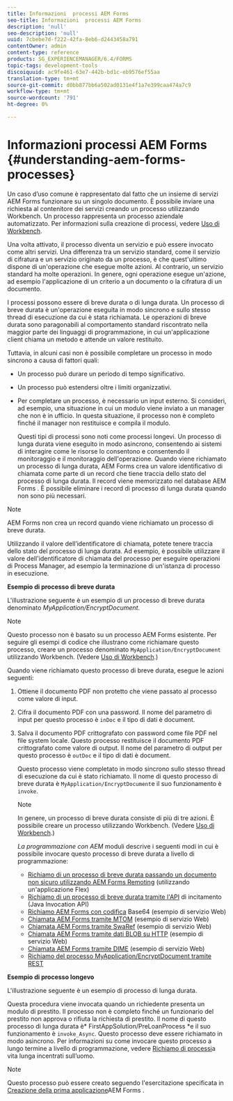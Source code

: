 ```yaml
---
title: Informazioni  processi AEM Forms
seo-title: Informazioni  processi AEM Forms
description: 'null'
seo-description: 'null'
uuid: 7cbebe7d-f222-42fa-8eb6-d2443458a791
contentOwner: admin
content-type: reference
products: SG_EXPERIENCEMANAGER/6.4/FORMS
topic-tags: development-tools
discoiquuid: ac9fe461-63e7-442b-bd1c-eb9576ef55aa
translation-type: tm+mt
source-git-commit: d0bb877bb6a502ad0131e4f1a7e399caa474a7c9
workflow-type: tm+mt
source-wordcount: '791'
ht-degree: 0%

---
```



# Informazioni  processi AEM Forms {#understanding-aem-forms-processes}

Un caso d’uso comune è rappresentato dal fatto che un insieme di servizi AEM Forms  funzionare su un singolo documento. È possibile inviare una richiesta al contenitore dei servizi creando un processo utilizzando Workbench. Un processo rappresenta un processo aziendale automatizzato. Per informazioni sulla creazione di processi, vedere [Uso di Workbench](https://www.adobe.com/go/learn_aemforms_workbench_63).

Una volta attivato, il processo diventa un servizio e può essere invocato come altri servizi. Una differenza tra un servizio standard, come il servizio di cifratura e un servizio originato da un processo, è che quest&#39;ultimo dispone di un&#39;operazione che esegue molte azioni. Al contrario, un servizio standard ha molte operazioni. In genere, ogni operazione esegue un&#39;azione, ad esempio l&#39;applicazione di un criterio a un documento o la cifratura di un documento.

I processi possono essere di breve durata o di lunga durata. Un processo di breve durata è un&#39;operazione eseguita in modo sincrono e sullo stesso thread di esecuzione da cui è stata richiamata. Le operazioni di breve durata sono paragonabili al comportamento standard riscontrato nella maggior parte dei linguaggi di programmazione, in cui un&#39;applicazione client chiama un metodo e attende un valore restituito.

Tuttavia, in alcuni casi non è possibile completare un processo in modo sincrono a causa di fattori quali:

* Un processo può durare un periodo di tempo significativo.
* Un processo può estendersi oltre i limiti organizzativi.
* Per completare un processo, è necessario un input esterno. Si consideri, ad esempio, una situazione in cui un modulo viene inviato a un manager che non è in ufficio. In questa situazione, il processo non è completo finché il manager non restituisce e compila il modulo.

   Questi tipi di processi sono noti come processi longevi. Un processo di lunga durata viene eseguito in modo asincrono, consentendo ai sistemi di interagire come le risorse lo consentono e consentendo il monitoraggio e il monitoraggio dell&#39;operazione. Quando viene richiamato un processo di lunga durata,  AEM Forms crea un valore identificativo di chiamata come parte di un record che tiene traccia dello stato del processo di lunga durata. Il record viene memorizzato nel database AEM Forms . È possibile eliminare i record di processo di lunga durata quando non sono più necessari.

>[!NOTE]
>
> AEM Forms non crea un record quando viene richiamato un processo di breve durata.

Utilizzando il valore dell’identificatore di chiamata, potete tenere traccia dello stato del processo di lunga durata. Ad esempio, è possibile utilizzare il valore dell&#39;identificatore di chiamata del processo per eseguire operazioni di Process Manager, ad esempio la terminazione di un&#39;istanza di processo in esecuzione.

**Esempio di processo di breve durata**

L&#39;illustrazione seguente è un esempio di un processo di breve durata denominato *MyApplication/EncryptDocument*.

>[!NOTE]
>
>Questo processo non è basato su un processo AEM Forms  esistente. Per seguire gli esempi di codice che illustrano come richiamare questo processo, creare un processo denominato `MyApplication/EncryptDocument` utilizzando Workbench. (Vedere [Uso di Workbench](https://www.adobe.com/go/learn_aemforms_workbench_63).)

Quando viene richiamato questo processo di breve durata, esegue le azioni seguenti:

1. Ottiene il documento PDF non protetto che viene passato al processo come valore di input.
1. Cifra il documento PDF con una password. Il nome del parametro di input per questo processo è `inDoc` e il tipo di dati è document.
1. Salva il documento PDF crittografato con password come file PDF nel file system locale. Questo processo restituisce il documento PDF crittografato come valore di output. Il nome del parametro di output per questo processo è `outDoc` e il tipo di dati è document.

   Questo processo viene completato in modo sincrono sullo stesso thread di esecuzione da cui è stato richiamato. Il nome di questo processo di breve durata è `MyApplication/EncryptDocument`e il suo funzionamento è `invoke`.

   >[!NOTE]
   >
   >In genere, un processo di breve durata consiste di più di tre azioni. È possibile creare un processo utilizzando Workbench. (Vedere [Uso di Workbench](https://www.adobe.com/go/learn_aemforms_workbench_63).)

   *La programmazione con AEM* moduli descrive i seguenti modi in cui è possibile invocare questo processo di breve durata a livello di programmazione:

   * [Richiamo di un processo di breve durata passando un documento non sicuro utilizzando  AEM Forms Remoting](/help/forms/developing/invoking-aem-forms-using-remoting.md#invoking-a-short-lived-process-by-passing-an-unsecure-document-using-remoting) (utilizzando un&#39;applicazione Flex)
   * [Richiamo di un processo di breve durata tramite l&#39;API](/help/forms/developing/invoking-aem-forms-using-java.md#invoking-a-short-lived-process-using-the-invocation-api) di incitamento (Java Invocation API)
   * [Richiamo  AEM Forms con codifica](/help/forms/developing/invoking-aem-forms-using-web.md#invoking-aem-forms-using-base64-encoding) Base64 (esempio di servizio Web)
   * [Chiamata  AEM Forms tramite MTOM](/help/forms/developing/invoking-aem-forms-using-web.md#invoking-aem-forms-using-mtom) (esempio di servizio Web)
   * [Chiamata  AEM Forms tramite SwaRef](/help/forms/developing/invoking-aem-forms-using-web.md#invoking-aem-forms-using-swaref) (esempio di servizio Web)
   * [Chiamata  AEM Forms tramite dati BLOB su HTTP](/help/forms/developing/invoking-aem-forms-using-web.md#invoking-aem-forms-using-blob-data-over-http) (esempio di servizio Web)
   * [Chiamata  AEM Forms tramite DIME](/help/forms/developing/invoking-aem-forms-using-web.md#invoking-aem-forms-using-dime) (esempio di servizio Web)
   * [Richiamo del processo MyApplication/EncryptDocument tramite REST](/help/forms/developing/invoking-aem-forms-using-rest.md)

**Esempio di processo longevo**

L&#39;illustrazione seguente è un esempio di processo di lunga durata.

Questa procedura viene invocata quando un richiedente presenta un modulo di prestito. Il processo non è completo finché un funzionario del prestito non approva o rifiuta la richiesta di prestito. Il nome di questo processo di lunga durata è* FirstAppSolution/PreLoanProcess *e il suo funzionamento è `invoke_Async`. Questo processo deve essere richiamato in modo asincrono. Per informazioni su come invocare questo processo a lungo termine a livello di programmazione, vedere [Richiamo di processi](/help/forms/developing/invoking-human-centric-long-lived.md#invoking-human-centric-long-lived-processes)a vita lunga incentrati sull’uomo.

>[!NOTE]
>
>Questo processo può essere creato seguendo l&#39;esercitazione specificata in [Creazione della prima applicazione](https://www.adobe.com/go/learn_aemforms_firstapp_ds_63)AEM Forms .

